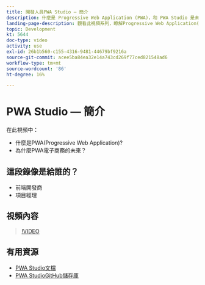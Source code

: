 ```yaml
---
title: 開發人員PWA Studio — 簡介
description: 什麼是 Progressive Web Application (PWA)，和 PWA Studio 是未來趨勢。
landing-page-description: 觀看此視頻系列，瞭解Progressive Web Application(PWA)以及PWA Studio為何是未來 [!DNL Commerce] 站點。
topic: Development
kt: 5644
doc-type: video
activity: use
exl-id: 26b1b560-c155-4316-9481-44679bf9216a
source-git-commit: acee5ba84ea32e14a743cd269f77ced821548ad6
workflow-type: tm+mt
source-wordcount: '86'
ht-degree: 16%

---
```


# PWA Studio — 簡介

在此視頻中：

- 什麼是PWA(Progressive Web Application)?
- 為什麼PWA電子商務的未來？

## 這段錄像是給誰的？

- 前端開發商
- 項目經理

## 視頻內容

>[!VIDEO](https://video.tv.adobe.com/v/35715?quality=12&learn=on)

## 有用資源

- [PWA Studio文檔](https://developer.adobe.com/commerce/pwa-studio/)
- [PWA StudioGitHub儲存庫](https://github.com/magento/pwa-studio)
